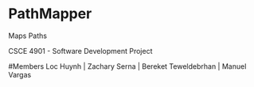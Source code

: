 # PathMapper
Maps Paths


CSCE 4901 - Software Development Project


#Members
Loc Huynh | Zachary Serna | Bereket Teweldebrhan | Manuel Vargas 
